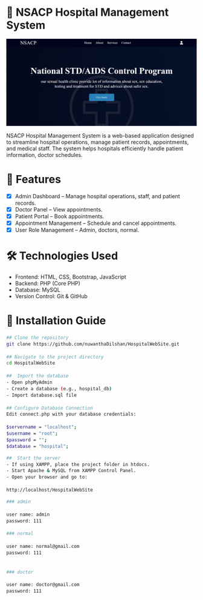 # 🏥 NSACP Hospital Management System

![NSACP Hospital](/Images/readme_image.png)

NSACP Hospital Management System is a web-based application designed to streamline hospital operations, manage patient records, appointments, and medical staff. The system helps hospitals efficiently handle patient information, doctor schedules.

# 📌 Features
- [x] Admin Dashboard – Manage hospital operations, staff, and patient records.
- [x] Doctor Panel – View appointments.
- [x] Patient Portal – Book appointments.
- [x] Appointment Management – Schedule and cancel appointments.
- [x] User Role Management – Admin, doctors, normal.

# 🛠️ Technologies Used
- Frontend: HTML, CSS, Bootstrap, JavaScript
- Backend: PHP (Core PHP)
- Database: MySQL
- Version Control: Git & GitHub

# 🚀 Installation Guide
```sh
## Clone the repository
git clone https://github.com/nuwanthaDilshan/HospitalWebSite.git

## Navigate to the project directory
cd HospitalWebSite

##  Import the database
- Open phpMyAdmin
- Create a database (e.g., hospital_db)
- Import database.sql file

## Configure Database Connection
Edit connect.php with your database credentials:

$servername = "localhost";
$username = "root";
$password = "";
$database = "hospital";

```

```sh
##  Start the server
- If using XAMPP, place the project folder in htdocs.
- Start Apache & MySQL from XAMPP Control Panel.
- Open your browser and go to:

http://localhost/HospitalWebSite

```

```sh
### admin

user name: admin
password: 111

### normal

user name: normal@gmail.com
password: 111


### doctor

user name: doctor@gmail.com
password: 111

```
